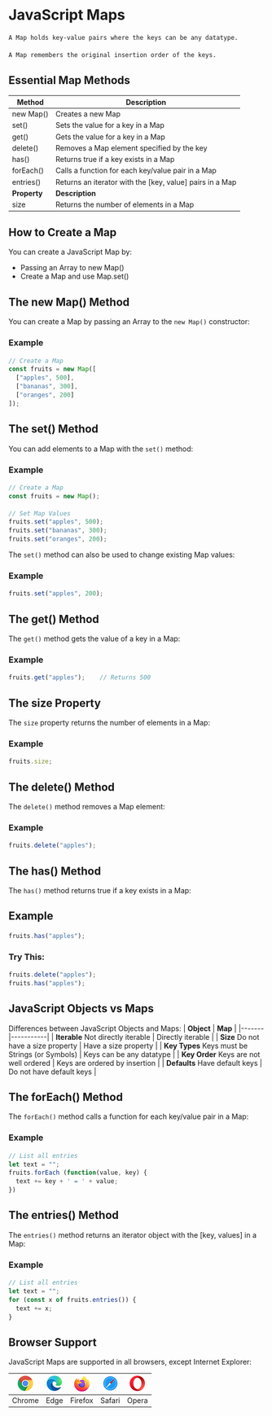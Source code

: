 # JavaScript Maps

```css
A Map holds key-value pairs where the keys can be any datatype.

A Map remembers the original insertion order of the keys.
```


## Essential Map Methods
| **Method**	| **Description** |
|----|-------|
| new Map() |	Creates a new Map |
| set()	| Sets the value for a key in a Map |
| get() | Gets the value for a key in a Map |
| delete() | Removes a Map element specified by the key |
| has() |	Returns true if a key exists in a Map |
| forEach()	| Calls a function for each key/value pair in a Map |
| entries()	| Returns an iterator with the [key, value] pairs in a Map |
| **Property**	| **Description** |
| size	| Returns the number of elements in a Map |



## How to Create a Map
You can create a JavaScript Map by:

* Passing an Array to new Map()
* Create a Map and use Map.set()


## The new Map() Method
You can create a Map by passing an Array to the `new Map()` constructor:

### Example
```js
// Create a Map
const fruits = new Map([
  ["apples", 500],
  ["bananas", 300],
  ["oranges", 200]
]);
```



## The set() Method
You can add elements to a Map with the `set()` method:

### Example
```js
// Create a Map
const fruits = new Map();

// Set Map Values
fruits.set("apples", 500);
fruits.set("bananas", 300);
fruits.set("oranges", 200);
```

The `set()` method can also be used to change existing Map values:

### Example
```js
fruits.set("apples", 200);
```



## The get() Method
The `get()` method gets the value of a key in a Map:

### Example
```js
fruits.get("apples");    // Returns 500
```


## The size Property
The `size` property returns the number of elements in a Map:

### Example
```js
fruits.size;
```


## The delete() Method
The `delete()` method removes a Map element:

### Example
```js
fruits.delete("apples");
```


## The has() Method
The `has()` method returns true if a key exists in a Map:

## Example
```js
fruits.has("apples");
```

### Try This:
```js
fruits.delete("apples");
fruits.has("apples");
```


## JavaScript Objects vs Maps
Differences between JavaScript Objects and Maps:
| **Object** | **Map** |
|-------|-----------|
| **Iterable**	Not directly iterable | Directly iterable |
| **Size**	Do not have a size property	| Have a size property |
| **Key Types**	Keys must be Strings (or Symbols) |	Keys can be any datatype |
| **Key Order**	Keys are not well ordered | Keys are ordered by insertion |
| **Defaults** Have default keys | Do not have default keys |



## The forEach() Method
The `forEach()` method calls a function for each key/value pair in a Map:

### Example
```js
// List all entries
let text = "";
fruits.forEach (function(value, key) {
  text += key + ' = ' + value;
})
```


## The entries() Method
The `entries()` method returns an iterator object with the [key, values] in a Map:

### Example
```js
// List all entries
let text = "";
for (const x of fruits.entries()) {
  text += x;
}
```


## Browser Support
JavaScript Maps are supported in all browsers, except Internet Explorer:

| ![](../../Icons/compatible_chrome.png) | ![](../../Icons/compatible_edge.png) | ![](../../Icons/compatible_firefox.png) | ![](../../Icons/compatible_safari.png) | ![](../../Icons/compatible_opera.png) |
|-----|-----|-----|-----|-----|
| Chrome | Edge | Firefox | Safari	| Opera |

